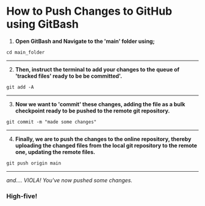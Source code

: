 # How to Push Changes to GitHub using GitBash

1.  **Open GitBash and Navigate to the 'main' folder using;**

```shell
cd main_folder
```

---

2.  **Then, instruct the terminal to add your changes to the queue of 'tracked files' ready to be be committed'.**

```shell
git add -A
```

---

3.  **Now we want to 'commit' these changes, adding the file as a bulk checkpoint ready to be pushed to the remote git repository.**

```shell
git commit -m "made some changes"
```

---

4.  **Finally, we are to push the changes to the online repository, thereby uploading the changed files from the local git repository to the remote one, updating the remote files.**

```shell
git push origin main
```

---

*and.... VIOLA! You've now pushed some changes.*

### High-five!